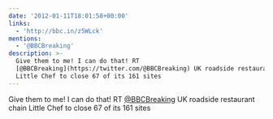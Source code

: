 ```yaml
---
date: '2012-01-11T18:01:58+00:00'
links:
  - 'http://bbc.in/z5WLck'
mentions:
  - '@BBCBreaking'
description: >-
  Give them to me! I can do that! RT
  [@BBCBreaking](https://twitter.com/@BBCBreaking) UK roadside restaurant chain
  Little Chef to close 67 of its 161 sites
---
```

Give them to me! I can do that! RT [@BBCBreaking](https://twitter.com/@BBCBreaking) UK roadside restaurant chain Little Chef to close 67 of its 161 sites 
